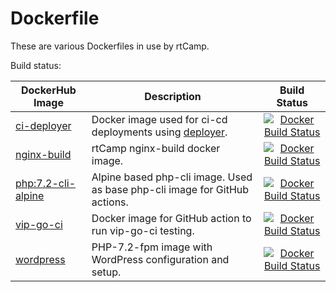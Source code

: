 # Dockerfile

These are various Dockerfiles in use by rtCamp.

Build status:

| DockerHub Image| Description     | Build Status  |
| -------------- | --------------- |:-------------:|
| [ci-deployer](https://hub.docker.com/r/rtcamp/ci-deployer/) | Docker image used for ci-cd deployments using [deployer](https://deployer.org/). | [![Docker Build Status](https://img.shields.io/docker/build/rtcamp/ci-deployer.svg)]() |
| [nginx-build](https://hub.docker.com/r/rtcamp/nginx-build/) | rtCamp nginx-build docker image. | [![Docker Build Status](https://img.shields.io/docker/build/rtcamp/nginx-build.svg)]() |
| [php:7.2-cli-alpine](https://hub.docker.com/r/rtcamp/php/) | Alpine based php-cli image. Used as base php-cli image for GitHub actions. | [![Docker Build Status](https://img.shields.io/docker/build/rtcamp/php.svg)]() |
| [vip-go-ci](https://hub.docker.com/r/rtcamp/vip-go-ci/) | Docker image for GitHub action to run vip-go-ci testing. | [![Docker Build Status](https://img.shields.io/docker/build/rtcamp/vip-go-ci.svg)]() |
| [wordpress](https://hub.docker.com/r/rtcamp/wordpress/) | PHP-7.2-fpm image with WordPress configuration and setup. | [![Docker Build Status](https://img.shields.io/docker/build/rtcamp/wordpress.svg)]() | |
